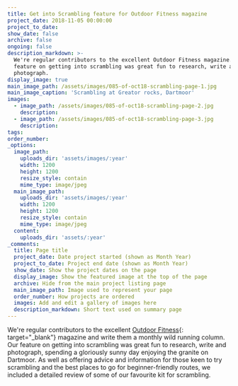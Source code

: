 ```yaml
---
title: Get into Scrambling feature for Outdoor Fitness magazine
project_date: 2018-11-05 00:00:00
project_to_date:
show_date: false
archive: false
ongoing: false
description_markdown: >-
  We're regular contributors to the excellent Outdoor Fitness magazine. Our
  feature on getting into scrambling was great fun to research, write and
  photograph.
display_image: true
main_image_path: /assets/images/085-of-oct18-scrambling-page-1.jpg
main_image_caption: 'Scrambling at Greator rocks, Dartmoor'
images:
  - image_path: /assets/images/085-of-oct18-scrambling-page-2.jpg
    description:
  - image_path: /assets/images/085-of-oct18-scrambling-page-3.jpg
    description:
tags:
order_number:
_options:
  image_path:
    uploads_dir: 'assets/images/:year'
    width: 1200
    height: 1200
    resize_style: contain
    mime_type: image/jpeg
  main_image_path:
    uploads_dir: 'assets/images/:year'
    width: 1200
    height: 1200
    resize_style: contain
    mime_type: image/jpeg
  content:
    uploads_dir: 'assets/:year'
_comments:
  title: Page title
  project_date: Date project started (shown as Month Year)
  project_to_date: Project end date (shown as Month Year)
  show_date: Show the project dates on the page
  display_image: Show the featured image at the top of the page
  archive: Hide from the main project listing page
  main_image_path: Image used to represent your page
  order_number: How projects are ordered
  images: Add and edit a gallery of images here
  description_markdown: Short text used on summary page
---
```


We're regular contributors to the excellent [Outdoor Fitness](https://www.outdoorsradar.com/){: target="_blank"} magazine and write them a monthly wild running column. Our feature on getting into scrambling was great fun to research, write and photograph, spending a gloriously sunny day enjoying the granite on Dartmoor. As well as offering advice and information for those keen to try scrambling and the best places to go for beginner-friendly routes, we included a detailed review of some of our favourite kit for scrambling.